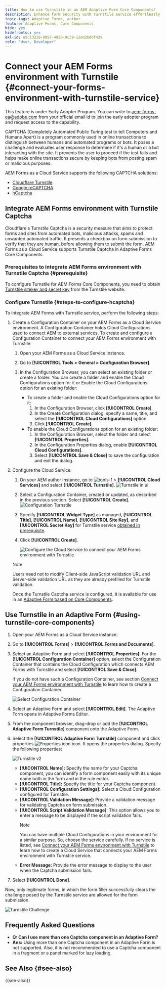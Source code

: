 ```yaml
---
title: How to use Turnstile in an AEM Adaptive Form Core Components?
description: Enhance form security with Turnstile service effortlessly. Step-by-step guide inside!
topic-tags: Adaptive Forms, author
feature: Adaptive Forms, Core Components
hide: yes
hidefromtoc: yes
exl-id: e9c13228-0857-4936-9c39-12ed2bddf429
role: "User, Developer"
---
```

# Connect your AEM Forms environment with Turnstile {#connect-your-forms-environment-with-turnstile-service}

<span class="preview"> This feature is under Early Adopter Program. You can write to aem-forms-ea@adobe.com from your official email id to join the early adopter program and request access to the capability. </span>

CAPTCHA (Completely Automated Public Turing test to tell Computers and Humans Apart) is a program commonly used in online transactions to distinguish between humans and automated programs or bots. It poses a challenge and evaluates user response to determine if it's a human or a bot interacting with the site. It prevents the user to proceed if the test fails and helps make online transactions secure by keeping bots from posting spam or malicious purposes. 

AEM Forms as a Cloud Service supports the following CAPTCHA solutions: 


* [Cloudflare Turnstile](#integrate-aem-forms-environment-with-turnstile-captcha)
* [Google reCAPTCHA](/help/forms/captcha-adaptive-forms-core-components.md)
* [hCaptcha](/help/forms/integrate-adaptive-forms-hcaptcha-core-components.md)  



<!-- ![Turnstile](assets/Turnstile-challenge.png)-->

## Integrate AEM Forms environment with Turnstile Captcha

Cloudflare's Turnstile Captcha is a security measure that aims to protect forms and sites from automated bots, malicious attacks, spams and unwanted automated traffic. It presents a checkbox on form submission to verify that they are human, before allowing them to submit the form. AEM Forms as a Cloud Service supports Turnstile Captcha in Adaptive Forms Core Components.

### Prerequisites to integrate AEM Forms environment with Turnstile Captcha {#prerequisite}

To configure Turnstile for AEM Forms Core Components, you need to obtain [Turnstile sitekey and secret key](https://developers.cloudflare.com/turnstile/get-started/) from the Turnstile website.

### Configure Turnstile {#steps-to-configure-hcaptcha}

To integrate AEM Forms with Turnstile service, perform the following steps:

1. Create a Configuration Container on your AEM Forms as a Cloud Service environment. A Configuration Container holds Cloud Configurations used to connect AEM to external services. To create and configure a Configuration Container to connect your AEM Forms environment with Turnstile:
    1. Open your AEM Forms as a Cloud Service instance. 
    1. Go to **[!UICONTROL Tools > General > Configuration Browser]**.  
    1. In the Configuration Browser, you can select an existing folder or create a folder. You can create a folder and enable the Cloud Configurations option for it or Enable the Cloud Configurations option for an existing folder:

        * To create a folder and enable the Cloud Configurations option for it: 
            1. In the Configuration Browser, click **[!UICONTROL Create]**. 
            1. In the Create Configuration dialog, specify a name, title, and select the **[!UICONTROL Cloud Configurations]** option. 
            1. Click **[!UICONTROL Create]**.
        * To enable the Cloud Configurations option for an existing folder:
            1. In the Configuration Browser, select the folder and select **[!UICONTROL Properties]**.
            1. In the Configuration Properties dialog, enable **[!UICONTROL Cloud Configurations]**.
            1. Select **[!UICONTROL Save & Close]** to save the configuration and exit the dialog.

1. Configure the Cloud Service: 
    1. On your AEM author instance, go to ![tools-1](assets/tools-1.png) &gt; **[!UICONTROL Cloud Services]** and select **[!UICONTROL Turnstile]**.
        ![Turnstile in ui](assets/turnstile-in-ui.png)
    1. Select a Configuration Container, created or updated, as described in the previous section. Select **[!UICONTROL Create]**.
        ![Configuration Turnstile](assets/config-hcaptcha.png)
    1. Specify **[!UICONTROL Widget Type]** as managed, **[!UICONTROL Title]**, **[!UICONTROL Name]**, **[!UICONTROL Site Key]**, and **[!UICONTROL Secret Key]** for Turnstile service [obtained in prerequisite](#prerequisite). 
    1. Click **[!UICONTROL Create]**.

        ![Configure the Cloud Service to connect your AEM Forms environment with Turnstile](assets/config-turntstile.png)

    >[!NOTE]
    > Users need not to modify Client-side JavaScript validation URL and Server-side validation URL as they are already prefilled for Turnstile validation.

   Once the Turnstile Captcha service is configured, it is available for use in an [Adaptive Form based on Core Components](https://experienceleague.adobe.com/en/docs/experience-manager-core-components/using/adaptive-forms/introduction).

## Use Turnstile in an Adaptive Form {#using-turnstile-core-components}

1. Open your AEM Forms as a Cloud Service instance. 
1. Go to **[!UICONTROL Forms]** > **[!UICONTROL Forms and Documents]**.
1. Select an Adaptive Form and select **[!UICONTROL Properties]**. For the **[!UICONTROL Configuration Container]** option, select the Configuration Container that contains the Cloud Configuration which connects AEM Forms with Turnstile and select **[!UICONTROL Save & Close]**.

    If you do not have such a Configuration Container, see section [Connect your AEM Forms environment with Turnstile](#connect-your-forms-environment-with-turnstile-service) to learn how to create a Configuration Container.

    ![Select Configuration Container](/help/forms/assets/captcha-properties.png)

1. Select an Adaptive Form and select **[!UICONTROL Edit]**. The Adaptive Form opens in Adaptive Forms Editor. 
1. From the component browser, drag-drop or add the **[!UICONTROL Adaptive Form Turnstile]** component onto the Adaptive Form.
1. Select the **[!UICONTROL Adaptive Form Turnstile]** component and click properties ![Properties icon](assets/configure-icon.svg) icon. It opens the properties dialog. Specify the following properties:

    ![Turnstile v2](assets/turnstile-settings-v2.png)

    * **[!UICONTROL Name]:** Specify the name for your Captcha component, you can identify a form component easily with its unique name both in the form and in the rule editor.
    * **[!UICONTROL Title]:** Specify the title for your Captcha component.
    * **[!UICONTROL Configuration Settings]:** Select a Cloud Configuration configured for Turnstile.
    * **[!UICONTROL Validation Message]:** Provide a validation message for validating Captcha on form submission.
    * **[!UICONTROL Script Validation Message]**: This option allows you to enter a message to be displayed if the script validation fails.
        >[!NOTE]
        >You can have multiple Cloud Configurations in your environment for a similar purpose. So, choose the service carefully. If no service is listed, see [Connect your AEM Forms environment with Turnstile](#connect-your-forms-environment-with-turnstile-service) to learn how to create a Cloud Service that connects your AEM Forms environment with Turnstile service.
    * **Error Message:** Provide the error message to display to the user when the Captcha submission fails.

1. Select **[!UICONTROL Done]**.


Now, only legitimate forms, in which the form filler successfully clears the challenge posed by the Turnstile service are allowed for the form submission.

![Turnstile Challenge](assets/turnstile-challenge.png)


## Frequently Asked Questions

* **Q: Can I use more than one Captcha component in an Adaptive Form?**
* **Ans:** Using more than one Captcha component in an Adaptive Form is not supported. Also, it is not recommended to use a Captcha component in a fragment or a panel marked for lazy loading.

## See Also {#see-also}

{{see-also}}
